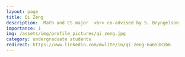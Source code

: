```yaml
---
layout: page
title: Qi Zeng
description:  Math and CS major  <br> co-advised by S. Bryngelson
importance: 1
img: /assets/img/profile_pictures/qi_zeng.jpg
category: undergraduate students
redirect: https://www.linkedin.com/mwlite/in/qi-zeng-6a65381b6
---
```

